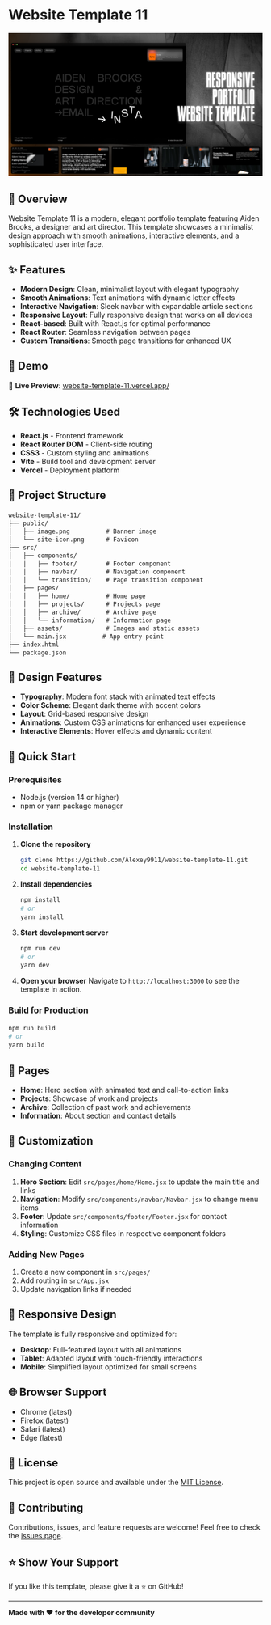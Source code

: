 # Website Template 11

![Banner](./public/image.png)

## 🌟 Overview

Website Template 11 is a modern, elegant portfolio template featuring Aiden Brooks, a designer and art director. This template showcases a minimalist design approach with smooth animations, interactive elements, and a sophisticated user interface.

## ✨ Features

- **Modern Design**: Clean, minimalist layout with elegant typography
- **Smooth Animations**: Text animations with dynamic letter effects
- **Interactive Navigation**: Sleek navbar with expandable article sections
- **Responsive Layout**: Fully responsive design that works on all devices
- **React-based**: Built with React.js for optimal performance
- **React Router**: Seamless navigation between pages
- **Custom Transitions**: Smooth page transitions for enhanced UX

## 🚀 Demo

🔗 **Live Preview**: [website-template-11.vercel.app/](https://website-template-11.vercel.app/)

## 🛠️ Technologies Used

- **React.js** - Frontend framework
- **React Router DOM** - Client-side routing
- **CSS3** - Custom styling and animations
- **Vite** - Build tool and development server
- **Vercel** - Deployment platform

## 📂 Project Structure

```
website-template-11/
├── public/
│   ├── image.png          # Banner image
│   └── site-icon.png      # Favicon
├── src/
│   ├── components/
│   │   ├── footer/        # Footer component
│   │   ├── navbar/        # Navigation component
│   │   └── transition/    # Page transition component
│   ├── pages/
│   │   ├── home/          # Home page
│   │   ├── projects/      # Projects page
│   │   ├── archive/       # Archive page
│   │   └── information/   # Information page
│   ├── assets/            # Images and static assets
│   └── main.jsx          # App entry point
├── index.html
└── package.json
```

## 🎨 Design Features

- **Typography**: Modern font stack with animated text effects
- **Color Scheme**: Elegant dark theme with accent colors
- **Layout**: Grid-based responsive design
- **Animations**: Custom CSS animations for enhanced user experience
- **Interactive Elements**: Hover effects and dynamic content

## 🚀 Quick Start

### Prerequisites

- Node.js (version 14 or higher)
- npm or yarn package manager

### Installation

1. **Clone the repository**
   ```bash
   git clone https://github.com/Alexey9911/website-template-11.git
   cd website-template-11
   ```

2. **Install dependencies**
   ```bash
   npm install
   # or
   yarn install
   ```

3. **Start development server**
   ```bash
   npm run dev
   # or
   yarn dev
   ```

4. **Open your browser**
   Navigate to `http://localhost:3000` to see the template in action.

### Build for Production

```bash
npm run build
# or
yarn build
```

## 📄 Pages

- **Home**: Hero section with animated text and call-to-action links
- **Projects**: Showcase of work and projects
- **Archive**: Collection of past work and achievements
- **Information**: About section and contact details

## 🔧 Customization

### Changing Content

1. **Hero Section**: Edit `src/pages/home/Home.jsx` to update the main title and links
2. **Navigation**: Modify `src/components/navbar/Navbar.jsx` to change menu items
3. **Footer**: Update `src/components/footer/Footer.jsx` for contact information
4. **Styling**: Customize CSS files in respective component folders

### Adding New Pages

1. Create a new component in `src/pages/`
2. Add routing in `src/App.jsx`
3. Update navigation links if needed

## 📱 Responsive Design

The template is fully responsive and optimized for:
- **Desktop**: Full-featured layout with all animations
- **Tablet**: Adapted layout with touch-friendly interactions
- **Mobile**: Simplified layout optimized for small screens

## 🌐 Browser Support

- Chrome (latest)
- Firefox (latest)
- Safari (latest)
- Edge (latest)

## 📝 License

This project is open source and available under the [MIT License](LICENSE).



## 🤝 Contributing

Contributions, issues, and feature requests are welcome! Feel free to check the [issues page](https://github.com/Alexey9911/website-template-11/issues).

## ⭐ Show Your Support

If you like this template, please give it a ⭐ on GitHub!

---

**Made with ❤️ for the developer community**
